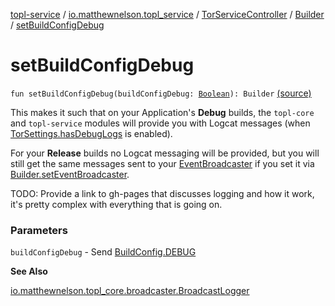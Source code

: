 [topl-service](../../../index.md) / [io.matthewnelson.topl_service](../../index.md) / [TorServiceController](../index.md) / [Builder](index.md) / [setBuildConfigDebug](./set-build-config-debug.md)

# setBuildConfigDebug

`fun setBuildConfigDebug(buildConfigDebug: `[`Boolean`](https://kotlinlang.org/api/latest/jvm/stdlib/kotlin/-boolean/index.html)`): Builder` [(source)](https://github.com/05nelsonm/TorOnionProxyLibrary-Android/blob/master/topl-service/src/main/java/io/matthewnelson/topl_service/TorServiceController.kt#L98)

This makes it such that on your Application's **Debug** builds, the `topl-core` and
`topl-service` modules will provide you with Logcat messages (when
[TorSettings.hasDebugLogs](http://FIX_DOKKA_LINKS/topl-core-base/io.matthewnelson.topl_core_base/-tor-settings/has-debug-logs.md) is enabled).

For your **Release** builds no Logcat messaging will be provided, but you
will still get the same messages sent to your [EventBroadcaster](http://FIX_DOKKA_LINKS/topl-core-base/io.matthewnelson.topl_core_base/-event-broadcaster/index.md) if you set it
via [Builder.setEventBroadcaster](set-event-broadcaster.md).

TODO: Provide a link to gh-pages that discusses logging and how it work, it's pretty
complex with everything that is going on.

### Parameters

`buildConfigDebug` - Send [BuildConfig.DEBUG](#)

**See Also**

[io.matthewnelson.topl_core.broadcaster.BroadcastLogger](http://FIX_DOKKA_LINKS/topl-core/io.matthewnelson.topl_core.broadcaster/-broadcast-logger/index.md)

